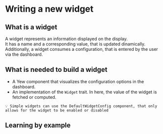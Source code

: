 # Writing a new widget

## What is a widget

A widget represents an information displayed on the display.  
It has a name and a corresponding value, that is updated dinamically.  
Additionally, a widget consumes a configuration, that is entered by the user via the dashboard.  

## What is needed to build a widget

- A Yew component that visualizes the configuration options in the dashboard.
- An implementation of the `Widget` trait. In here, the value of the widget is fetched or computed.

```text
💡 Simple widgets can use the DefaultWidgetConfig component, that only allows for the widget to be enabled or disabled
```

## Learning by example

